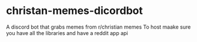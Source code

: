 # christan-memes-dicordbot
A discord bot that grabs memes from r/christian memes
To host maake sure you have all the libraries and have a reddit app api
